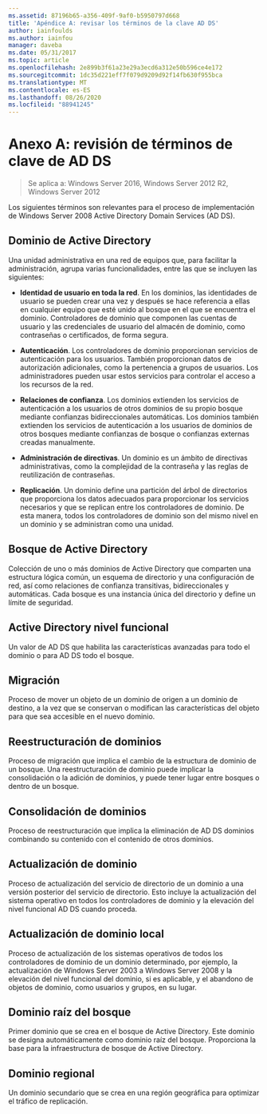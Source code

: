 ```yaml
---
ms.assetid: 87196b65-a356-409f-9af0-b5950797d668
title: 'Apéndice A: revisar los términos de la clave AD DS'
author: iainfoulds
ms.author: iainfou
manager: daveba
ms.date: 05/31/2017
ms.topic: article
ms.openlocfilehash: 2e899b3f61a23e29a3ecd6a312e50b596ce4e172
ms.sourcegitcommit: 1dc35d221eff7f079d9209d92f14fb630f955bca
ms.translationtype: MT
ms.contentlocale: es-ES
ms.lasthandoff: 08/26/2020
ms.locfileid: "88941245"
---
```

# <a name="appendix-a-reviewing-key-ad-ds-terms"></a>Anexo A: revisión de términos de clave de AD DS

>Se aplica a: Windows Server 2016, Windows Server 2012 R2, Windows Server 2012

Los siguientes términos son relevantes para el proceso de implementación de Windows Server 2008 Active Directory Domain Services (AD DS).

## <a name="active-directory-domain"></a>Dominio de Active Directory
Una unidad administrativa en una red de equipos que, para facilitar la administración, agrupa varias funcionalidades, entre las que se incluyen las siguientes:

-   **Identidad de usuario en toda la red**. En los dominios, las identidades de usuario se pueden crear una vez y después se hace referencia a ellas en cualquier equipo que esté unido al bosque en el que se encuentra el dominio. Controladores de dominio que componen las cuentas de usuario y las credenciales de usuario del almacén de dominio, como contraseñas o certificados, de forma segura.

-   **Autenticación**. Los controladores de dominio proporcionan servicios de autenticación para los usuarios. También proporcionan datos de autorización adicionales, como la pertenencia a grupos de usuarios. Los administradores pueden usar estos servicios para controlar el acceso a los recursos de la red.

-   **Relaciones de confianza**. Los dominios extienden los servicios de autenticación a los usuarios de otros dominios de su propio bosque mediante confianzas bidireccionales automáticas. Los dominios también extienden los servicios de autenticación a los usuarios de dominios de otros bosques mediante confianzas de bosque o confianzas externas creadas manualmente.

-   **Administración de directivas**. Un dominio es un ámbito de directivas administrativas, como la complejidad de la contraseña y las reglas de reutilización de contraseñas.

-   **Replicación**. Un dominio define una partición del árbol de directorios que proporciona los datos adecuados para proporcionar los servicios necesarios y que se replican entre los controladores de dominio. De esta manera, todos los controladores de dominio son del mismo nivel en un dominio y se administran como una unidad.

## <a name="active-directory-forest"></a>Bosque de Active Directory
Colección de uno o más dominios de Active Directory que comparten una estructura lógica común, un esquema de directorio y una configuración de red, así como relaciones de confianza transitivas, bidireccionales y automáticas. Cada bosque es una instancia única del directorio y define un límite de seguridad.

## <a name="active-directory-functional-level"></a>Active Directory nivel funcional
Un valor de AD DS que habilita las características avanzadas para todo el dominio o para AD DS todo el bosque.

## <a name="migration"></a>Migración
Proceso de mover un objeto de un dominio de origen a un dominio de destino, a la vez que se conservan o modifican las características del objeto para que sea accesible en el nuevo dominio.

## <a name="domain-restructure"></a>Reestructuración de dominios
Proceso de migración que implica el cambio de la estructura de dominio de un bosque. Una reestructuración de dominio puede implicar la consolidación o la adición de dominios, y puede tener lugar entre bosques o dentro de un bosque.

## <a name="domain-consolidation"></a>Consolidación de dominios
Proceso de reestructuración que implica la eliminación de AD DS dominios combinando su contenido con el contenido de otros dominios.

## <a name="domain-upgrade"></a>Actualización de dominio
Proceso de actualización del servicio de directorio de un dominio a una versión posterior del servicio de directorio. Esto incluye la actualización del sistema operativo en todos los controladores de dominio y la elevación del nivel funcional AD DS cuando proceda.

## <a name="in-place-domain-upgrade"></a>Actualización de dominio local
Proceso de actualización de los sistemas operativos de todos los controladores de dominio de un dominio determinado, por ejemplo, la actualización de Windows Server 2003 a Windows Server 2008 y la elevación del nivel funcional del dominio, si es aplicable, y el abandono de objetos de dominio, como usuarios y grupos, en su lugar.

## <a name="forest-root-domain"></a>Dominio raíz del bosque
Primer dominio que se crea en el bosque de Active Directory. Este dominio se designa automáticamente como dominio raíz del bosque. Proporciona la base para la infraestructura de bosque de Active Directory.

## <a name="regional-domain"></a>Dominio regional
Un dominio secundario que se crea en una región geográfica para optimizar el tráfico de replicación.



